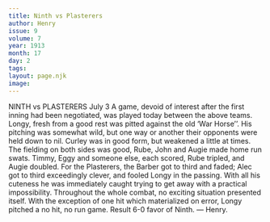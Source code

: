 ```yaml
---
title: Ninth vs Plasterers
author: Henry
issue: 9
volume: 7
year: 1913
month: 17
day: 2
tags:
layout: page.njk
image:
---
```

NINTH vs PLASTERERS    July 3    A game, devoid of interest after the first inning had been negotiated, was played today between the above teams. Longy, fresh from a good rest was pitted against the old ‘War Horse’’. His pitching was somewhat wild, but one way or another their opponents were held down to nil. Curley was in good form, but weakened a little at times. The fielding on both sides was good, Rube, John and Augie made home run swats. Timmy, Eggy and someone else, each scored, Rube tripled, and Augie doubled. For the Plasterers, the Barber got to third and faded; Alec got to third exceedingly clever, and fooled Longy in the passing. With all his cuteness he was immediately caught trying to get away with a practical impossibility. Throughout the whole combat, no exciting situation presented itself. With the exception of one hit which materialized on error, Longy pitched a no hit, no run game. Result 6-0 favor of Ninth. — Henry. 
